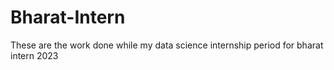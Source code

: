 # Bharat-Intern
These are the work done while my data science internship period for bharat intern 2023
